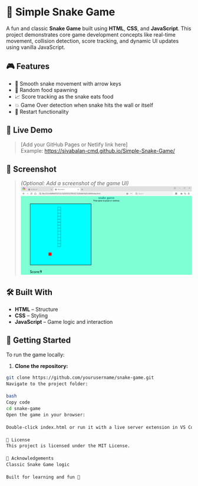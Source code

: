 # 🐍 Simple Snake Game

A fun and classic **Snake Game** built using **HTML**, **CSS**, and **JavaScript**. This project demonstrates core game development concepts like real-time movement, collision detection, score tracking, and dynamic UI updates using vanilla JavaScript.

## 🎮 Features

- 🐍 Smooth snake movement with arrow keys
- 🍎 Random food spawning
- 📈 Score tracking as the snake eats food
- 💥 Game Over detection when snake hits the wall or itself
- 🔁 Restart functionality

## 🚀 Live Demo

> [Add your GitHub Pages or Netlify link here]  
> Example: https://sivabalan-cmd.github.io/Simple-Snake-Game/

## 📸 Screenshot

> *(Optional: Add a screenshot of the game UI)*  
> ![Snake Game Screenshot](snakegame.png)

## 🛠️ Built With

- **HTML** – Structure  
- **CSS** – Styling  
- **JavaScript** – Game logic and interaction  

## 📂 Getting Started

To run the game locally:

1. **Clone the repository:**

```bash
git clone https://github.com/yourusername/snake-game.git
Navigate to the project folder:

bash
Copy code
cd snake-game
Open the game in your browser:

Double-click index.html or run it with a live server extension in VS Code.

📄 License
This project is licensed under the MIT License.

🙌 Acknowledgements
Classic Snake Game logic

Built for learning and fun 🚀

